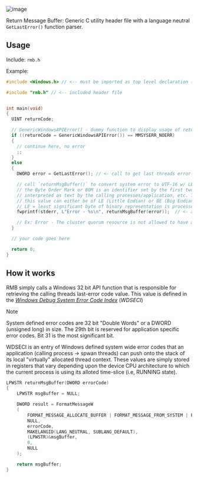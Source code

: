 ![image](https://github.com/PlatinumVoyager/RMB/assets/116006542/91315e15-e29a-4a91-beda-c992450b2375)

Return Message Buffer: Generic C utility header file with a language neutral `GetLastError()` function parser.

## Usage
Include: `rmb.h`

Example: 
```c 
#include <Windows.h> // <-- must be imported as top level declaration (topmost header file)

#include "rmb.h" // <-- included header file


int main(void)
{
  UINT returnCode;

  // GenericWindowsAPIError() - dummy function to display usage of returnMsgBuffer()
  if ((returnCode = GenericWindowsAPIError()) == MMSYSERR_NOERR)
  {
    // continue here, no error
    ;;
  }
  else
  {
    DWORD error = GetLastError(); // <- call to get last threads error-code value

    // call `returnMsgBuffer()` to convert system error to UTF-16 w/ LE BOM (Byte order Mark)
    // the Byte Order Mark or BOM is an identifier set by the first two bytes in a data stream that is to be
    // interpreted as text by the calling processes/application, etc. The BOM defines the endian value of the data stream.
    // this value can either be of LE (Little Endian) or BE (Big Endian) variants.
    // LE = least significant byte of binary representation is processed first. BE = most significant bit of binary representation is processed first.
    fwprintf(stderr, L"Error - %s\n", returnMsgBuffer(error));  // <- a.k.a convert system bit error message to a human readable text string and print to standard out

    // Ex: Error - The cluster quorum resource is not allowed to have any dependencies.
  }

  // your code goes here

  return 0;
}
```

## How it works
RMB simply calls a Windows 32 bit API function that is responsible for retrieving the calling threads last-error code value. This value is defined in the 
<a href="https://learn.microsoft.com/en-us/windows/win32/debug/system-error-codes#system-error-codes"><i>Windows Debug System Error Code Index</i></a>
(*WDSECI*)

> [!NOTE]
System defined error codes are 32 bit "Double Words" or a DWORD (unsigned long) in size. The 29th bit is reserved for application specific error codes. Bit 31 is the most significant bit.

WDSECI is an entry of Windows defined system wide error codes that an application (calling process -> spwan threads) can push onto the stack of its local "virtually" allocated thread context. These values are simply stored in registers that vary depending upon the device CPU architecture to which the current process is using its alloted time-slice (i.e, RUNNING state).


```c
LPWSTR returnMsgBuffer(DWORD errorCode)
{
    LPWSTR msgBuffer = NULL;

    DWORD result = FormatMessageW
    (
        FORMAT_MESSAGE_ALLOCATE_BUFFER | FORMAT_MESSAGE_FROM_SYSTEM | FORMAT_MESSAGE_IGNORE_INSERTS,
        NULL,
        errorCode,
        MAKELANGID(LANG_NEUTRAL, SUBLANG_DEFAULT),
        (LPWSTR)&msgBuffer,
        0,
        NULL
    );

    return msgBuffer;
}
```
